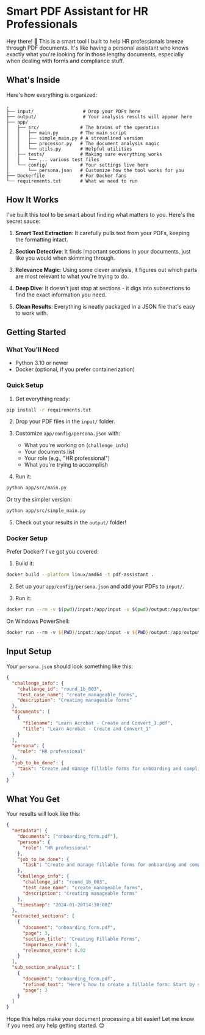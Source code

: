 # Smart PDF Assistant for HR Professionals

Hey there! 👋 This is a smart tool I built to help HR professionals breeze through PDF documents. It's like having a personal assistant who knows exactly what you're looking for in those lengthy documents, especially when dealing with forms and compliance stuff.

## What's Inside

Here's how everything is organized:

```
.
├── input/                  # Drop your PDFs here
├── output/                 # Your analysis results will appear here
├── app/
│   ├── src/               # The brains of the operation
│   │   ├── main.py        # The main script
│   │   ├── simple_main.py # A streamlined version
│   │   ├── processor.py   # The document analysis magic
│   │   └── utils.py       # Helpful utilities
│   ├── tests/             # Making sure everything works
│   │   └── ... various test files
│   └── config/            # Your settings live here
│       └── persona.json   # Customize how the tool works for you
├── Dockerfile             # For Docker fans
└── requirements.txt       # What we need to run
```

## How It Works

I've built this tool to be smart about finding what matters to you. Here's the secret sauce:

1. **Smart Text Extraction**: It carefully pulls text from your PDFs, keeping the formatting intact.

2. **Section Detective**: It finds important sections in your documents, just like you would when skimming through.

3. **Relevance Magic**: Using some clever analysis, it figures out which parts are most relevant to what you're trying to do.

4. **Deep Dive**: It doesn't just stop at sections - it digs into subsections to find the exact information you need.

5. **Clean Results**: Everything is neatly packaged in a JSON file that's easy to work with.

## Getting Started

### What You'll Need

- Python 3.10 or newer
- Docker (optional, if you prefer containerization)

### Quick Setup

1. Get everything ready:
```bash
pip install -r requirements.txt
```

2. Drop your PDF files in the `input/` folder.

3. Customize `app/config/persona.json` with:
   - What you're working on (`challenge_info`)
   - Your documents list
   - Your role (e.g., "HR professional")
   - What you're trying to accomplish

4. Run it:
```bash
python app/src/main.py
```

Or try the simpler version:
```bash
python app/src/simple_main.py
```

5. Check out your results in the `output/` folder!

### Docker Setup

Prefer Docker? I've got you covered:

1. Build it:
```bash
docker build --platform linux/amd64 -t pdf-assistant .
```

2. Set up your `app/config/persona.json` and add your PDFs to `input/`.

3. Run it:
```bash
docker run --rm -v $(pwd)/input:/app/input -v $(pwd)/output:/app/output --network none pdf-assistant
```

On Windows PowerShell:
```powershell
docker run --rm -v ${PWD}/input:/app/input -v ${PWD}/output:/app/output --network none pdf-assistant
```

## Input Setup

Your `persona.json` should look something like this:

```json
{ 
  "challenge_info": { 
    "challenge_id": "round_1b_003", 
    "test_case_name": "create_manageable_forms", 
    "description": "Creating manageable forms" 
  }, 
  "documents": [ 
    { 
      "filename": "Learn Acrobat - Create and Convert_1.pdf", 
      "title": "Learn Acrobat - Create and Convert_1" 
    }
  ], 
  "persona": { 
    "role": "HR professional" 
  }, 
  "job_to_be_done": { 
    "task": "Create and manage fillable forms for onboarding and compliance." 
  } 
}
```

## What You Get

Your results will look like this:

```json
{
  "metadata": {
    "documents": ["onboarding_form.pdf"],
    "persona": {
      "role": "HR professional"
    },
    "job_to_be_done": {
      "task": "Create and manage fillable forms for onboarding and compliance."
    },
    "challenge_info": {
      "challenge_id": "round_1b_003",
      "test_case_name": "create_manageable_forms",
      "description": "Creating manageable forms"
    },
    "timestamp": "2024-01-20T14:30:00Z"
  },
  "extracted_sections": [
    {
      "document": "onboarding_form.pdf",
      "page": 3,
      "section_title": "Creating Fillable Forms",
      "importance_rank": 1,
      "relevance_score": 0.92
    }
  ],
  "sub_section_analysis": [
    {
      "document": "onboarding_form.pdf",
      "refined_text": "Here's how to create a fillable form: Start by selecting Tools > Forms > Create...",
      "page": 3
    }
  ]
}
```

Hope this helps make your document processing a bit easier! Let me know if you need any help getting started. 😊